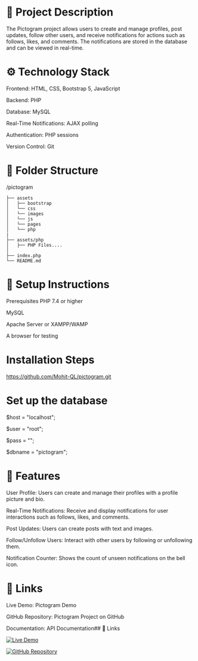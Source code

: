 

# 📝 Project Description
The Pictogram project allows users to create and manage profiles, post updates, follow other users, and receive notifications for actions such as follows, likes, and comments. The notifications are stored in the database and can be viewed in real-time.

# ⚙️ Technology Stack
Frontend: HTML, CSS, Bootstrap 5, JavaScript

Backend: PHP

Database: MySQL

Real-Time Notifications: AJAX polling

Authentication: PHP sessions

Version Control: Git

# 📂 Folder Structure

/pictogram 

    ├── assets
    │   ├── bootstrap      
    │   └── css          
    │   └── images          
    │   └── js          
    │   └── pages          
    │   └── php       
    |  
    ├── assets/php        
    │   ├── PHP Files....
    │  
    ├── index.php        
    └── README.md       


 # 🔧 Setup Instructions
Prerequisites
PHP 7.4 or higher

MySQL

Apache Server or XAMPP/WAMP

A browser for testing  

# Installation Steps

https://github.com/Mohit-QL/pictogram.git

# Set up the database

$host = "localhost";

$user = "root";

$pass = "";

$dbname = "pictogram";

# 🚀 Features
User Profile: Users can create and manage their profiles with a profile picture and bio.

Real-Time Notifications: Receive and display notifications for user interactions such as follows, likes, and comments.

Post Updates: Users can create posts with text and images.

Follow/Unfollow Users: Interact with other users by following or unfollowing them.

Notification Counter: Shows the count of unseen notifications on the bell icon.

# 🔗 Links
Live Demo: Pictogram Demo

GitHub Repository: Pictogram Project on GitHub

Documentation: API Documentation## 🔗 Links

[![Live Demo](https://img.shields.io/badge/my_portfolio-000?style=for-the-badge&logo=ko-fi&logoColor=white)](https://katherineoelsner.com/)

[![GitHub Repository](https://img.shields.io/badge/GitHub-000?style=for-the-badge&logo=github&logoColor=red)](https://www.github.com/Mohit-QL/pictogram.git)
